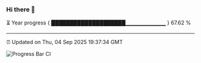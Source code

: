 ### Hi there 👋

⏳ Year progress { ████████████████████▁▁▁▁▁▁▁▁▁▁ } 67.62 %

---

⏰ Updated on Thu, 04 Sep 2025 19:37:34 GMT

![Progress Bar CI](https://github.com/IshwaranRudhara/GIT-ACTION/workflows/Progress%20Bar%20CI/badge.svg)
